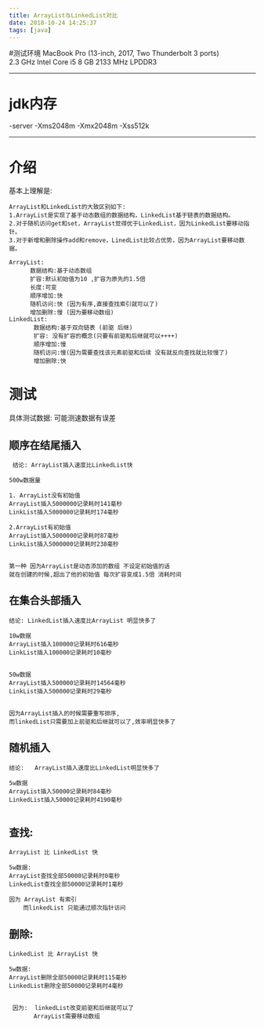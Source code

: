 ```yaml
---
title: ArrayList与LinkedList对比
date: 2018-10-24 14:25:37
tags: [java]
---
```


#测试环境
MacBook Pro (13-inch, 2017, Two Thunderbolt 3 ports)  
2.3 GHz Intel Core i5
8 GB 2133 MHz LPDDR3

---

# jdk内存 
-server -Xms2048m -Xmx2048m -Xss512k

---

<!--more-->


# 介绍
基本上理解是:

```
ArrayList和LinkedList的大致区别如下:
1.ArrayList是实现了基于动态数组的数据结构，LinkedList基于链表的数据结构。 
2.对于随机访问get和set，ArrayList觉得优于LinkedList，因为LinkedList要移动指针。 
3.对于新增和删除操作add和remove，LinedList比较占优势，因为ArrayList要移动数据。 

ArrayList:
      数据结构:基于动态数组
      扩容:默认初始值为10 ,扩容为原先的1.5倍
      长度:可变
      顺序增加:快
      随机访问:快 (因为有序,直接查找索引就可以了)
      增加删除:慢 (因为要移动数组)
LinkedList:
       数据结构:基于双向链表 (前驱 后继)
       扩容: 没有扩容的概念(只要有前驱和后继就可以++++)
       顺序增加:慢 
       随机访问:慢(因为需要查找该元素前驱和后续 没有就反向查找就比较慢了)
       增加删除:快 
```

# 测试

具体测试数据:
可能测速数据有误差 

## 顺序在结尾插入

```
 结论: ArrayList插入速度比LinkedList快

500w数据量

1. ArrayList没有初始值
ArrayList插入5000000记录耗时141毫秒
LinkList插入5000000记录耗时174毫秒

2.ArrayList有初始值
ArrayList插入5000000记录耗时87毫秒
LinkList插入5000000记录耗时238毫秒


第一种 因为ArrayList是动态添加的数组 不设定初始值的话  
就在创建的时候,超出了他的初始值 每次扩容变成1.5倍 消耗时间

```

## 在集合头部插入

```
结论: LinkedList插入速度比ArrayList 明显快多了

10w数据
ArrayList插入100000记录耗时616毫秒
LinkList插入100000记录耗时10毫秒


50w数据
ArrayList插入500000记录耗时14564毫秒
LinkList插入500000记录耗时29毫秒


因为ArrayList插入的时候需要重写排序,  
而linkedList只需要加上前驱和后继就可以了,效率明显快多了

```

## 随机插入 

```
结论:   ArrayList插入速度比LinkedList明显快多了

5w数据
ArrayList插入50000记录耗时84毫秒
LinkedList插入50000记录耗时4190毫秒


```

## 查找:

```
ArrayList 比 LinkedList 快 

5w数据:
ArrayList查找全部50000记录耗时0毫秒
LinkedList查找全部50000记录耗时1毫秒

因为 ArrayList 有索引
    而linkedList 只能通过顺次指针访问

```

## 删除:

```
LinkedList 比 ArrayList 快

5w数据:
ArrayList删除全部50000记录耗时115毫秒
LinkedList删除全部50000记录耗时4毫秒


 因为:  linkedList改变前驱和后继就可以了  
       ArrayList需要移动数组
```